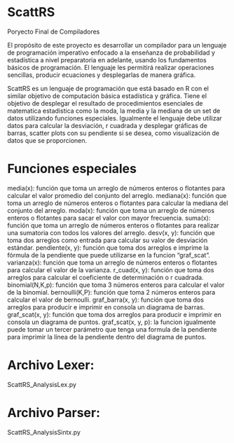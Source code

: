 # ScattRS
Poryecto Final de Compiladores

El propósito de este proyecto es desarrollar un compilador para un lenguaje de programación imperativo enfocado a la enseñanza de probabilidad y estadística a nivel preparatoria en adelante, usando los fundamentos básicos de programación. El lenguaje les permitirá realizar operaciones sencillas, producir ecuaciones y desplegarlas de manera gráfica.

ScattRS es un lenguaje de programación que está basado en R con el similar objetivo de computación básica estadística y gráfica. Tiene el objetivo de desplegar el resultado de procedimientos esenciales de matematica estadistica como la moda, la media y la mediana de un set de datos utilizando funciones especiales. Igualmente el lenguaje debe utilizar datos para calcular la desviación, r cuadrada y desplegar gráficas de barras, scatter plots con su pendiente si se desea, como visualización de datos que se proporcionen.

# Funciones especiales
media(x): función que toma un arreglo de números enteros o flotantes para calcular el valor promedio del conjunto del arreglo.
mediana(x): función que toma un arreglo de números enteros o flotantes para calcular la mediana del conjunto del arreglo.
moda(x): función que toma un arreglo de números enteros o flotantes para sacar el valor con mayor frecuencia.
suma(x): función que toma un arreglo de números enteros o flotantes para realizar una sumatoria con todos los valores del arreglo.
desv(x, y): función que toma dos arreglos como entrada para calcular su valor de desviación estándar.
pendiente(x, y): función que toma dos arreglos e imprime la fórmula de la pendiente que puede utilizarse en la funcion “graf_scat”.
varianza(x): función que toma un arreglo de números enteros o flotantes para calcular el valor de la varianza.
r_cuad(x, y): función que toma dos arreglos para calcular el coeficiente de determinación o r cuadrada.
binomial(N,K,p): función que toma 3 números enteros para calcular el valor de la binomial.
bernoulli(K,P): función que toma 2 números enteros para calcular el valor de bernoulli.
graf_barra(x, y): función que toma dos arreglos para producir e imprimir en consola un diagrama de barras.
graf_scat(x, y): función que toma dos arreglos para producir e imprimir en consola un diagrama de puntos.
graf_scat(x, y, p): la funcion igualmente puede tomar un tercer parámetro que tenga una formula de la pendiente para imprimir la línea de la pendiente dentro del diagrama de puntos.

# Archivo Lexer:
ScattRS_AnalysisLex.py

# Archivo Parser:
ScattRS_AnalysisSintx.py
